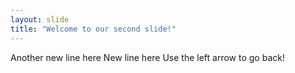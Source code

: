 ```yaml
---
layout: slide
title: "Welcome to our second slide!"
---
```

Another new line here
New line here
Use the left arrow to go back!
